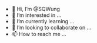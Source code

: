 - 👋 Hi, I’m @SQWung
- 👀 I’m interested in ...
- 🌱 I’m currently learning ...
- 💞️ I’m looking to collaborate on ...
- 📫 How to reach me ...

<!---
SQWung/SQWung is a ✨ special ✨ repository because its `README.md` (this file) appears on your GitHub profile.
You can click the Preview link to take a look at your changes.
--->
